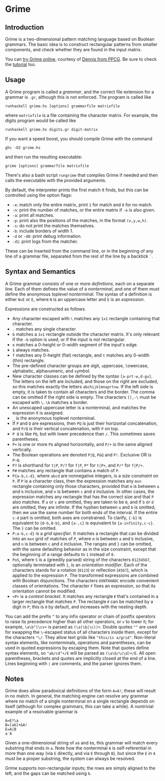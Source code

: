 # Grime

## Introduction

Grime is a two-dimensional pattern matching language based on Boolean grammars.
The basic idea is to construct rectangular patterns from smaller components, and check whether they are found in the input matrix.

You can [try Grime online](http://grime.tryitonline.net/), courtesy of [Dennis from PPCG](http://codegolf.stackexchange.com/users/12012/dennis).
Be sure to check the [tutorial](https://github.com/iatorm/grime/blob/master/tutorial.md) too.

## Usage

A Grime program is called  a _grammar_, and the correct file extension for a grammar is `.gr`, although this is not enforced.
The program is called like

    runhaskell grime.hs [options] grammarfile matrixfile

where `matrixfile` is a file containing the character matrix.
For example, the digits program would be called like

    runhaskell grime.hs digits.gr digit-matrix

If you want a speed boost, you should compile Grime with the command

	ghc -O2 grime.hs

and then run the resulting executable:

	grime [options] grammarfile matrixfile

There's also a bash script `rungrime` that compiles Grime if needed and then calls the executable with the provided arguments.

By default, the interpreter prints the first match it finds, but this can be controlled using the option flags:

- `-e`: match only the entire matrix, print `1` for match and `0` for no match.
- `-n`: print the number of matches, or the entire matrix if `-e` is also given.
- `-a`: print all matches.
- `-p`: print also the positions of the matches, in the format `(x,y,w,h)`.
- `-s`: do not print the matches themselves.
- `-b`: include borders of width 1.
- `-d` or `-d0`: print debug information.
- `-d1`: print logs from the matcher.

These can be inserted from the command line, or in the beginning of any line of a grammar file, separated from the rest of the line by a backtick `` ` ``.

## Syntax and Semantics

A Grime grammar consists of one or more _definitions_, each on a separate line.
Each of them defines the value of a _nonterminal_, and one of them must define the anonymous _toplevel nonterminal_.
The syntax of a definition is either `N=E` or `E`, where `N` is an uppercase letter and `E` is an _expression_.

Expressions are constructed as follows.

- Any character escaped with `\` matches any `1x1` rectangle containing that character.
- `.` matches any single character.
- `b` matches a `1x1` rectangle outside the character matrix. It's only relevant if the `-b` option is used, or if the input is not rectangular.
- `e` matches a 0-height or 0-width segment of the input's edge.
- `$` always matches.
- `f` matches any 0-height (flat) rectangle, and `t` matches any 0-width (thin) rectangle.
- The pre-defined character groups are `d`igit, `u`ppercase, `l`owercase, `a`lphabetic, alpha`n`umeric, and `s`ymbol.
- New character classes can be defined by the syntax `[a-prt-w,d-gu]`. The letters on the left are included, and those on the right are excluded, so this matches exactly the letters `abchijklmnoprtvw`. If the left side is empty, it is taken to contain all characters and the border. The comma can be omitted if the right side is empty. The characters `[],-\` must be escaped with `\`. `\b` matches a border.
- An unescaped uppercase letter is a nonterminal, and matches the expression it is assigned.
- `_` is the anonymous toplevel nonterminal.
- If `P` and `Q` are expressions, then `PQ` is just their horizontal concatenation, and `P/Q` is their vertical concatenation, with `P` on top.
- `P Q` is like `PQ`, but with lower precedence than `/`. This sometimes saves parentheses.
- `P+` is one or more `P`s aligned horizontally, and `P/+` is the same aligned vertically.
- The Boolean operations are denoted `P|Q`, `P&Q` and `P!`. Exclusive OR is `P~Q`.
- `P?` is shorthand for `t|P`, `P/?` for `f|P`, `P*` for `t|P+`, and `P/*` for `f|P/+`.
- `P#` matches any rectangle that contains a match of `P`.
- `P{a-b,c-d}`, where `abcd` are nonnegative integers, is a _size constraint_ on `P`. If `P` is a character class, then the expression matches any `mxn` rectangle containing only those characters, provided that `m` is between `a` and `b` inclusive, and `n` is between `c` and `d` inclusive. In other cases, the expression matches any rectangle that has the correct size and that `P` also matches. If `a` or `c` are omitted, they are taken to be `0`, and if `b` or `d` are omitted, they are infinite. If the hyphen between `a` and `b` is omitted, then we use the same number for both ends of the interval. If the entire `c-d` part is omitted, both axes are constrained. To clarify, `{-b}` is equivalent to `{0-b,0-b}`, and `{a-,c}` is equivalent to `{a-infinity,c-c}`. The `}` can be omitted.
- `P:a-b,c-d}` is a _grid specifier_. It matches a rectangle that can be divided into an `mxn` grid of matches of `P`, where `m` is between `a` and `b` inclusive, and `n` is between `c` and `d` inclusive. The ranges and `}` can be omitted, with the same defaulting behavior as in the size constraint, except that the beginning of a range defaults to `1` instead of `0`.
- `PoS`, where `S` is a (greedily parsed) string of the characters `01234567`, optionally terminated with `}`, is an _orientation modifier_. Each of the characters stands for a rotation (`0123`) or reflection (`4567`), which is applied to the expression `P`. The transformed expressions are combined with Boolean disjunctions. The characters `OXNTKHADC` encode convenient classes of orientations. The character `F` fixes an expression, so that its orientation cannot be modified.
- `<P>` is a _context bracket_. It matches any rectangle **r** that's contained in a larger rectangle that matches `P`. The rectangle **r** can be matched by a digit in `P`; this is `0` by default, and increases with the nesting depth.

You can add the prefix `^` to any infix operator or chain of postfix operators to raise its precedence higher than all other operators, or `v` to lower it; for example, `\a\b^|\cv+` is parsed as `(\a(\b|\c))+`.
Double quotes `""` are used for swapping the `\`-escaped status of all characters inside them, except for the characters `"\/`.
They allow text grids like `"this/is a/grid"`.
Non-literal syntax elements, like nonterminals, operations and parentheses, can be used in quoted expressions by escaping them.
Note that quotes define syntax elements, so `"ab/cd"+/E` will be parsed as `(\a\b/\c\d)+/E`.
All open parentheses, brackets and quotes are implicitly closed at the end of a line.
Lines beginning with `|` are comments, and the parser ignores them.

## Notes

Grime does allow paradoxical definitions of the form `A=A!`; these will result in no match.
In general, the matching engine can resolve any grammar where no match of a single nonterminal on a single rectangle depends on itself (although for complex grammars, this can take a while).
A nontrivial example of a resolvable grammar is

    A=E?\a
    B=[ab]+&A!
    E=A|B
    a`A

Given a one-dimensional string of `a`s and `b`s, this grammar will match every substring that ends in `a`.
Note how the nonterminal `A` is self-referential in more than one way (via `E` directly, and via `E` through `B`), but since the `E` in `A` must be a proper substring, the system can always be resolved.

Grime supports non-rectangular inputs; the rows are simply aligned to the left, and the gaps can be matched using `b`.
